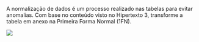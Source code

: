 A normalização de dados é um processo realizado nas tabelas para evitar anomalias. Com base no conteúdo visto no Hipertexto 3, transforme a tabela em anexo na Primeira Forma Normal (1FN).


![](https://github.com/johnoffice68/tabela/assets/138720297/7b14a10d-7634-4c13-a75c-a68ef6d2ccae)
